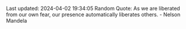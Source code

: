 Last updated: 2024-04-02 19:34:05
Random Quote: As we are liberated from our own fear, our presence automatically liberates others. - Nelson Mandela